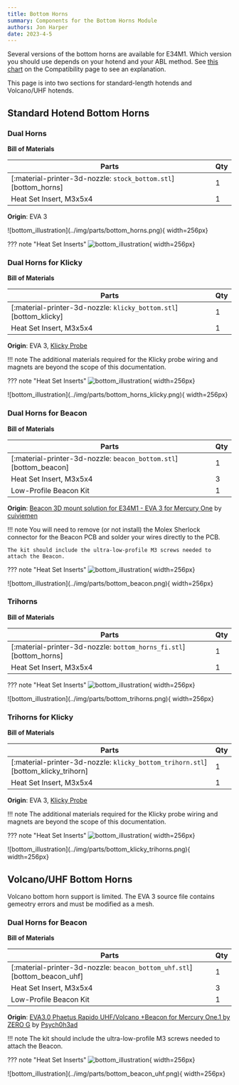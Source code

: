 ```yaml
---
title: Bottom Horns
summary: Components for the Bottom Horns Module
authors: Jon Harper
date: 2023-4-5
---
```


Several versions of the bottom horns are available for E34M1. Which version you should use depends on your hotend and your ABL method. See [this chart](../compat.md#bottom-horns) on the Compatibility page to see an explanation.

This page is into two sections for standard-length hotends and Volcano/UHF hotends.

## Standard Hotend Bottom Horns

### Dual Horns
<div markdown class="jh-grid-container jh-grid-2">
<div markdown class="jh-grid-para">

**Bill of Materials**

| Parts     | Qty |
|-----------|-----|
| [:material-printer-3d-nozzle: `stock_bottom.stl`][bottom_horns]     | 1 |
| Heat Set Insert, M3x5x4   | 1 |

**Origin**: EVA 3

</div>
<div markdown class="jh-grid-img">
![bottom_illustration](../img/parts/bottom_horns.png){ width=256px}
</div>
</div>

??? note "Heat Set Inserts"
    ![bottom_illustration](../img/inserts/bottom.png){ width=256px}

### Dual Horns for Klicky

<div markdown class="jh-grid-container jh-grid-2">
<div markdown class="jh-grid-para">

**Bill of Materials**

| Parts     | Qty |
|-----------|-----|
| [:material-printer-3d-nozzle: `klicky_bottom.stl`][bottom_klicky]     | 1 |
| Heat Set Insert, M3x5x4   | 1 |

**Origin**: EVA 3, [Klicky Probe](https://github.com/jlas1/Klicky-Probe)

!!! note
    The additional materials required for the Klicky probe wiring and magnets are beyond the scope of this documentation.

??? note "Heat Set Inserts"
    ![bottom_illustration](../img/inserts/bottom_klicky.png){ width=256px}

</div>
<div markdown class="jh-grid-img">
![bottom_illustration](../img/parts/bottom_horns_klicky.png){ width=256px}
</div>
</div>

### Dual Horns for Beacon

<div markdown class="jh-grid-container jh-grid-2">
<div markdown class="jh-grid-para">

**Bill of Materials**

| Parts     | Qty |
|-----------|-----|
| [:material-printer-3d-nozzle: `beacon_bottom.stl`][bottom_beacon]     | 1 | 
| Heat Set Insert, M3x5x4   | 3 |
| Low-Profile Beacon Kit    | 1 |

**Origin**: [Beacon 3D mount solution for E34M1 - EVA 3 for Mercury One](https://www.printables.com/model/438193-beacon-3d-mount-solution-for-e34m1-eva-3-for-mercu) by [cuiviemen](https://www.printables.com/@cuiviemen_127292)

!!! note
    You will need to remove (or not install) the Molex Sherlock connector for the Beacon PCB and solder your wires directly to the PCB.

    The kit should include the ultra-low-profile M3 screws needed to attach the Beacon.

??? note "Heat Set Inserts"
    ![bottom_illustration](../img/inserts/bottom_beacon.png){ width=256px}

</div>
<div markdown class="jh-grid-img">
![bottom_illustration](../img/parts/bottom_beacon.png){ width=256px}
</div>
</div>

### Trihorns

<div markdown class="jh-grid-container jh-grid-2">
<div markdown class="jh-grid-para">

**Bill of Materials**

| Parts     | Qty |
|-----------|-----|
| [:material-printer-3d-nozzle: `bottom_horns_fi.stl`][bottom_horns]     | 1 |
| Heat Set Insert, M3x5x4   | 1 |

??? note "Heat Set Inserts"
    ![bottom_illustration](../img/inserts/bottom_trihorn.png){ width=256px}

</div>
<div markdown class="jh-grid-img">
![bottom_illustration](../img/parts/bottom_trihorns.png){ width=256px}
</div>
</div>

### Trihorns for Klicky

<div markdown class="jh-grid-container jh-grid-2">
<div markdown class="jh-grid-para">

**Bill of Materials**

| Parts     | Qty |
|-----------|-----|
| [:material-printer-3d-nozzle: `klicky_bottom_trihorn.stl`][bottom_klicky_trihorn]     | 1 |
| Heat Set Insert, M3x5x4   | 1 |

**Origin**: EVA 3, [Klicky Probe](https://github.com/jlas1/Klicky-Probe)

!!! note
    The additional materials required for the Klicky probe wiring and magnets are beyond the scope of this documentation.

??? note "Heat Set Inserts"
    ![bottom_illustration](../img/inserts/bottom_trihorn_klicky.png){ width=256px}

</div>
<div markdown class="jh-grid-img">
![bottom_illustration](../img/parts/bottom_klicky_trihorns.png){ width=256px}
</div>
</div>

## Volcano/UHF Bottom Horns

Volcano bottom horn support is limited. The EVA 3 source file contains gemeotry errors and must be modified as a mesh.

### Dual Horns for Beacon

<div markdown class="jh-grid-container jh-grid-2">
<div markdown class="jh-grid-para">

**Bill of Materials**

| Parts     | Qty |
|-----------|-----|
| [:material-printer-3d-nozzle: `beacon_bottom_uhf.stl`][bottom_beacon_uhf]     | 1 |
| Heat Set Insert, M3x5x4   | 3 |
| Low-Profile Beacon Kit    | 1 |

**Origin**: [EVA3.0 Phaetus Rapido UHF/Volcano +Beacon for Mercury One.1 by ZERO G](https://www.printables.com/model/428524-eva30-phaetus-rapido-uhfvolcano-beacon-for-mercury) by [Psych0h3ad](https://www.printables.com/@Psych0h3ad_168275)

!!! note
    The kit should include the ultra-low-profile M3 screws needed to attach the Beacon.

??? note "Heat Set Inserts"
    ![bottom_illustration](../img/inserts/bottom_beacon_uhf.png){ width=256px}
</div>
<div markdown class="jh-grid-img">
![bottom_illustration](../img/parts/bottom_beacon_uhf.png){ width=256px}
</div>
</div>
